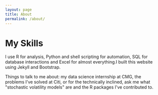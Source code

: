 ```yaml
---
layout: page
title: About
permalink: /about/
---
```


  <h1> My Skills</h1>
  I use R for analysis, Python and shell scripting for automation, SQL for database interactions and Excel for almost everything.I built this website using Jekyll and Bootstrap.
  
  Things to talk to me about: my data science internship at CMG, the problems I've solved at Citi, or for the technically inclined, ask me what "stochastic volatility models" are and the R packages I've contributed to.
